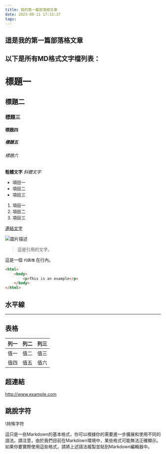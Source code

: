 ```yaml
---
title: 我的第一篇部落格文章
date: 2023-08-11 17:15:37
tags:
---
```


## 這是我的第一篇部落格文章

## 以下是所有MD格式文字檔列表：

# 標題一
## 標題二
### 標題三
#### 標題四
##### 標題五
###### 標題六

**粗體文字**
*斜體文字*

- 項目一
- 項目二
- 項目三

1. 項目一
2. 項目二
3. 項目三

[連結文字](http://www.example.com)

![圖片描述](https://chat.openai.com/_next/image?url=https%3A%2F%2Flh3.googleusercontent.com%2Fa%2FAAcHTtfFcZMdz4oaZMmK12TF7Zj6ip9hu_k5Inte6CZ-EwJSvG4%3Ds96-c&w=32&q=75)

> 這是引用的文字。

這是一個 `代碼塊` 在行內。

```html
<html>
    <body>
        <p>This is an example</p>
    </body>
</html>
```

## 水平線

---

## 表格

| 列一   | 列二   | 列三   |
|------|------|------|
| 值一   | 值二   | 值三   |
| 值四   | 值五   | 值六   |

## 超連結

<http://www.example.com>

## 跳脫字符

\特殊字符

這只是一些Markdown的基本格式，你可以根據你的需要進一步擴展和使用不同的語法。請注意，由於我們目前在Markdown環境中，某些格式可能無法正確顯示。如果你要實際使用這些格式，請將上述語法複製並貼到Markdown編輯器中。